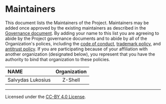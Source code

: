 # Maintainers

This document lists the Maintainers of the Project. Maintainers may be added once approved by the existing maintainers as described in the [Governance document](GOVERNANCE). By adding your name to this list you are agreeing to abide by the Project governance documents and to abide by all of the Organization's polices, including the [code of conduct](https://github.com/z-shell/.github/blob/main/governance/organization/CODE-OF-CONDUCT.md), [trademark policy](https://github.com/z-shell/.github/blob/main/governance/organization/TRADEMARKS.md), and [antitrust policy](https://github.com/z-shell/.github/blob/main/governance/organization/ANTITRUST). If you are participating because of your affiliation with another organization (designated below), you represent that you have the authority to bind that organization to these policies.

| **NAME** | **Organization** |
| :--- | :---: |
| Salvydas Lukosius | Z-Shell |

---
Licensed under the [CC-BY 4.0 License](https://creativecommons.org/licenses/by-sa/4.0/).
